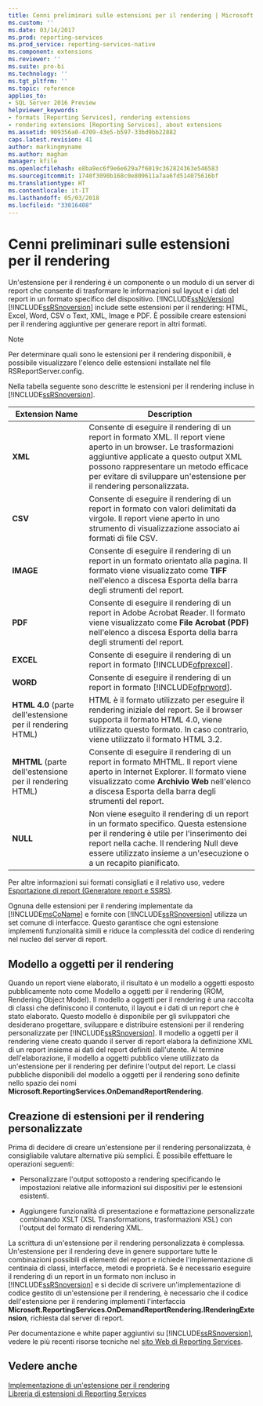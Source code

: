 ```yaml
---
title: Cenni preliminari sulle estensioni per il rendering | Microsoft Docs
ms.custom: ''
ms.date: 03/14/2017
ms.prod: reporting-services
ms.prod_service: reporting-services-native
ms.component: extensions
ms.reviewer: ''
ms.suite: pro-bi
ms.technology: ''
ms.tgt_pltfrm: ''
ms.topic: reference
applies_to:
- SQL Server 2016 Preview
helpviewer_keywords:
- formats [Reporting Services], rendering extensions
- rendering extensions [Reporting Services], about extensions
ms.assetid: 909356a0-4709-43e5-b597-33bd9bb22882
caps.latest.revision: 41
author: markingmyname
ms.author: maghan
manager: kfile
ms.openlocfilehash: e8ba9ec6f9e6e629a7f6019c362824363e546583
ms.sourcegitcommit: 1740f3090b168c0e809611a7aa6fd514075616bf
ms.translationtype: HT
ms.contentlocale: it-IT
ms.lasthandoff: 05/03/2018
ms.locfileid: "33016408"
---
```

# <a name="rendering-extensions-overview"></a>Cenni preliminari sulle estensioni per il rendering
  Un'estensione per il rendering è un componente o un modulo di un server di report che consente di trasformare le informazioni sul layout e i dati del report in un formato specifico del dispositivo. [!INCLUDE[ssNoVersion](../../../includes/ssnoversion-md.md)] [!INCLUDE[ssRSnoversion](../../../includes/ssrsnoversion-md.md)] include sette estensioni per il rendering: HTML, Excel, Word, CSV o Text, XML, Image e PDF. È possibile creare estensioni per il rendering aggiuntive per generare report in altri formati.  
  
> [!NOTE]  
>  Per determinare quali sono le estensioni per il rendering disponibili, è possibile visualizzare l'elenco delle estensioni installate nel file RSReportServer.config.  
  
 Nella tabella seguente sono descritte le estensioni per il rendering incluse in [!INCLUDE[ssRSnoversion](../../../includes/ssrsnoversion-md.md)].  
  
|Extension Name|Description|  
|--------------------|-----------------|  
|**XML**|Consente di eseguire il rendering di un report in formato XML. Il report viene aperto in un browser. Le trasformazioni aggiuntive applicate a questo output XML possono rappresentare un metodo efficace per evitare di sviluppare un'estensione per il rendering personalizzata.|  
|**CSV**|Consente di eseguire il rendering di un report in formato con valori delimitati da virgole. Il report viene aperto in uno strumento di visualizzazione associato ai formati di file CSV.|  
|**IMAGE**|Consente di eseguire il rendering di un report in un formato orientato alla pagina. Il formato viene visualizzato come **TIFF** nell'elenco a discesa Esporta della barra degli strumenti del report.|  
|**PDF**|Consente di eseguire il rendering di un report in Adobe Acrobat Reader. Il formato viene visualizzato come **File Acrobat (PDF)** nell'elenco a discesa Esporta della barra degli strumenti del report.|  
|**EXCEL**|Consente di eseguire il rendering di un report in formato [!INCLUDE[ofprexcel](../../../includes/ofprexcel-md.md)].|  
|**WORD**|Consente di eseguire il rendering di un report in formato [!INCLUDE[ofprword](../../../includes/ofprword-md.md)].|  
|**HTML 4.0** (parte dell'estensione per il rendering HTML)|HTML è il formato utilizzato per eseguire il rendering iniziale del report. Se il browser supporta il formato HTML 4.0, viene utilizzato questo formato. In caso contrario, viene utilizzato il formato HTML 3.2.|  
|**MHTML** (parte dell'estensione per il rendering HTML)|Consente di eseguire il rendering di un report in formato MHTML. Il report viene aperto in Internet Explorer. Il formato viene visualizzato come **Archivio Web** nell'elenco a discesa Esporta della barra degli strumenti del report.|  
|**NULL**|Non viene eseguito il rendering di un report in un formato specifico. Questa estensione per il rendering è utile per l'inserimento dei report nella cache. Il rendering Null deve essere utilizzato insieme a un'esecuzione o a un recapito pianificato.|  
  
 Per altre informazioni sui formati consigliati e il relativo uso, vedere [Esportazione di report &#40;Generatore report e SSRS&#41;](../../../reporting-services/report-builder/export-reports-report-builder-and-ssrs.md).  
  
 Ognuna delle estensioni per il rendering implementate da [!INCLUDE[msCoName](../../../includes/msconame-md.md)] e fornite con [!INCLUDE[ssRSnoversion](../../../includes/ssrsnoversion-md.md)] utilizza un set comune di interfacce. Questo garantisce che ogni estensione implementi funzionalità simili e riduce la complessità del codice di rendering nel nucleo del server di report.  
  
## <a name="rendering-object-model"></a>Modello a oggetti per il rendering  
 Quando un report viene elaborato, il risultato è un modello a oggetti esposto pubblicamente noto come Modello a oggetti per il rendering (ROM, Rendering Object Model). Il modello a oggetti per il rendering è una raccolta di classi che definiscono il contenuto, il layout e i dati di un report che è stato elaborato. Questo modello è disponibile per gli sviluppatori che desiderano progettare, sviluppare e distribuire estensioni per il rendering personalizzate per [!INCLUDE[ssRSnoversion](../../../includes/ssrsnoversion-md.md)]. Il modello a oggetti per il rendering viene creato quando il server di report elabora la definizione XML di un report insieme ai dati del report definiti dall'utente. Al termine dell'elaborazione, il modello a oggetti pubblico viene utilizzato da un'estensione per il rendering per definire l'output del report. Le classi pubbliche disponibili del modello a oggetti per il rendering sono definite nello spazio dei nomi **Microsoft.ReportingServices.OnDemandReportRendering**.  
  
## <a name="writing-custom-rendering-extensions"></a>Creazione di estensioni per il rendering personalizzate  
 Prima di decidere di creare un'estensione per il rendering personalizzata, è consigliabile valutare alternative più semplici. È possibile effettuare le operazioni seguenti:  
  
-   Personalizzare l'output sottoposto a rendering specificando le impostazioni relative alle informazioni sui dispositivi per le estensioni esistenti.  
  
-   Aggiungere funzionalità di presentazione e formattazione personalizzate combinando XSLT (XSL Transformations, trasformazioni XSL) con l'output del formato di rendering XML.  
  
 La scrittura di un'estensione per il rendering personalizzata è complessa. Un'estensione per il rendering deve in genere supportare tutte le combinazioni possibili di elementi del report e richiede l'implementazione di centinaia di classi, interfacce, metodi e proprietà. Se è necessario eseguire il rendering di un report in un formato non incluso in [!INCLUDE[ssRSnoversion](../../../includes/ssrsnoversion-md.md)] e si decide di scrivere un'implementazione di codice gestito di un'estensione per il rendering, è necessario che il codice dell'estensione per il rendering implementi l'interfaccia **Microsoft.ReportingServices.OnDemandReportRendering.IRenderingExtension**, richiesta dal server di report.  
  
 Per documentazione e white paper aggiuntivi su [!INCLUDE[ssRSnoversion](../../../includes/ssrsnoversion-md.md)], vedere le più recenti risorse tecniche nel [sito Web di Reporting Services](http://go.microsoft.com/fwlink/?LinkId=19951).  
  
## <a name="see-also"></a>Vedere anche  
 [Implementazione di un'estensione per il rendering](../../../reporting-services/extensions/rendering-extension/implementing-a-rendering-extension.md)   
 [Libreria di estensioni di Reporting Services](../../../reporting-services/extensions/reporting-services-extension-library.md)  
  
  
